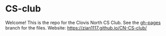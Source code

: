 # CS-club
Welcome! This is the repo for the Clovis North CS Club. See the [gh-pages](https://github.com/zian1117/CN-CS-club/tree/gh-pages) branch for the files.
Website: https://zian1117.github.io/CN-CS-club/

